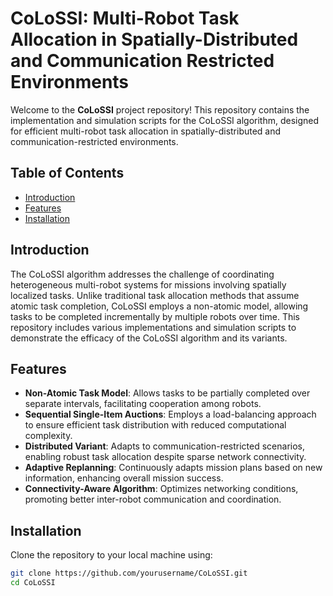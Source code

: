 # CoLoSSI: Multi-Robot Task Allocation in Spatially-Distributed and Communication Restricted Environments

Welcome to the **CoLoSSI** project repository! This repository contains the implementation and simulation scripts for the CoLoSSI algorithm, designed for efficient multi-robot task allocation in spatially-distributed and communication-restricted environments.

## Table of Contents
- [Introduction](#introduction)
- [Features](#features)
- [Installation](#installation)

## Introduction

The CoLoSSI algorithm addresses the challenge of coordinating heterogeneous multi-robot systems for missions involving spatially localized tasks. Unlike traditional task allocation methods that assume atomic task completion, CoLoSSI employs a non-atomic model, allowing tasks to be completed incrementally by multiple robots over time. This repository includes various implementations and simulation scripts to demonstrate the efficacy of the CoLoSSI algorithm and its variants.

## Features

- **Non-Atomic Task Model**: Allows tasks to be partially completed over separate intervals, facilitating cooperation among robots.
- **Sequential Single-Item Auctions**: Employs a load-balancing approach to ensure efficient task distribution with reduced computational complexity.
- **Distributed Variant**: Adapts to communication-restricted scenarios, enabling robust task allocation despite sparse network connectivity.
- **Adaptive Replanning**: Continuously adapts mission plans based on new information, enhancing overall mission success.
- **Connectivity-Aware Algorithm**: Optimizes networking conditions, promoting better inter-robot communication and coordination.

## Installation

Clone the repository to your local machine using:

```bash
git clone https://github.com/yourusername/CoLoSSI.git
cd CoLoSSI
